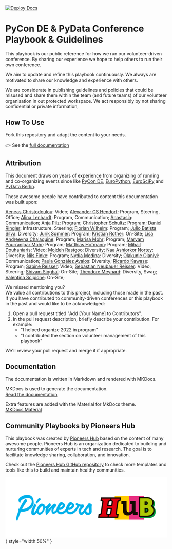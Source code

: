 [![Deploy Docs](https://github.com/PioneersHub/conference/actions/workflows/ci.yml/badge.svg)](https://github.com/PioneersHub/conference/actions/workflows/ci.yml)

# PyCon DE & PyData Conference Playbook & Guidelines

This playbook is our public reference for how we run our volunteer-driven conference.
By sharing our experience we hope to help others to run their own conference.

We aim to update and refine this playbook continuously.
We always are motivated to share our knowledge and experience with others.

We are considerate in publishing guidelines and policies that could be misused and share them within the team (and
future teams) of our volunteer organisation in out protected workspace.
We act responsibly by not sharing confidential or private information,

## How To Use

Fork this repository and adapt the content to your needs.

👉 See the [full documentation](https://pioneershub.github.io/conference/)

## Attribution

This document draws on years of experience from organizing of running and co-organizing events since like
[PyCon DE](https://de.pycon.org/), [EuroPython](https://europython.eu), [EuroSciPy](https://euroscipy.org)
and [PyData Berlin](https://berlin.pydata.org).

These awesome people have contributed to content this documentation was built upon:

[Aeneas Christodoulou](https://github.com/AeneasChristodoulou): Video;
[Alexander CS Hendorf](https://github.com/alanderex): Program, Steering, Office;
[Alina Lenhardt](https://github.com/alina-lenhardt): Program, Communication;
[Anastasia](https://github.com/asamokhina): Communication;
[Anja Pilz](https://github.com/aplz): Program;
[Christopher Schultz](#): Program;
[Daniel Ringler](https://github.com/dringler): Infrastructure, Steering;
[Florian Wilhelm](https://github.com/florianwilhelm): Program;
[Julio Batista Silva](https://github.com/jbsilva): Diversity;
[Jurik Sommer](https://github.com/Jurik-001): Program;
[Kristian Rother](https://github.com/krother): On-Site;
[Lisa Andreevna Chalaguine](#): Program;
[Marisa Mohr](https://github.com/marisamohr): Program;
[Maryam Pourranjbar Mohr](#): Program;
[Matthias Hofmann](#): Program;
[Mihail Douhaniaris](https://github.com/mtdo): Video;
[Mojdeh Rastgoo](https://github.com/mrastgoo): Diversity;
[Naa Ashiorkor Nortey](https://github.com/7ashiorkor7): Diversity;
[Nils Finke](https://github.com/FinkeNils): Program;
[Nydia Medina](https://github.com/nydiamedina): Diversity;
[Olakunle Olaniyi](https://github.com/rugging24): Communication;
[Paula González Avalos](https://github.com/pga99): Diversity;
[Ricardo Kawase](#): Program;
[Sabine Reisser](https://github.com/orgs/PYCONDE/people/sreisser): Video;
[Sebastian Neubauer Reisser](https://github.com/sebastianneubauer): Video, Steering;
[Shivam Singhal](https://github.com/championshuttler): On-Site;
[Theodore Meynard](https://github.com/orgs/PYCONDE/people/terezaif): Diversity, Swag;
[Valentina Scipione](https://github.com/astrovale): On-Site;

We missed mentioning you?   
We value all contributions to this project, including those made in the past. If you have contributed to
community-driven conferences or this playbook in the past and would like to be acknowledged:

1. Open a pull request titled "Add [Your Name] to Contributors".
2. In the pull request description, briefly describe your contribution. For example:
    - "I helped organize 2022 in program"
    - "I contributed the section on volunteer management of this playbook"

We'll review your pull request and merge it if appropriate.

## Documentation

The documentation is written in Markdown and rendered with MKDocs.

MKDocs is used to generate the documentation.  
[Read the documentation](https://pioneershub.github.io/conference/)

Extra features are added with the Material for MkDocs theme.  
[MKDocs Material](https://squidfunk.github.io/mkdocs-material/)

## Community Playbooks by Pioneers Hub

This playbook was created by [Pioneers Hub](https://www.pioneershub.org/en/) based on the content of many awesome
people.
Pioneers Hub is an organization dedicated to building and nurturing communities of experts in tech and research.
The goal is to facilitate knowledge sharing, collaboration, and innovation.

Check out the [Pioneers Hub GitHub repository](https://github.com/PioneersHub) to check more templates and tools
like this to build and maintain healthy communities.

![Pioneers Hub Logo](docs/assets/images/Pioneers-Hub-Logo-vereinfacht-inline.svg){ style="width:50%" }

